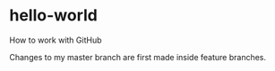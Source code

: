 # hello-world
How to work with GitHub

Changes to my master branch are first made inside feature branches.
